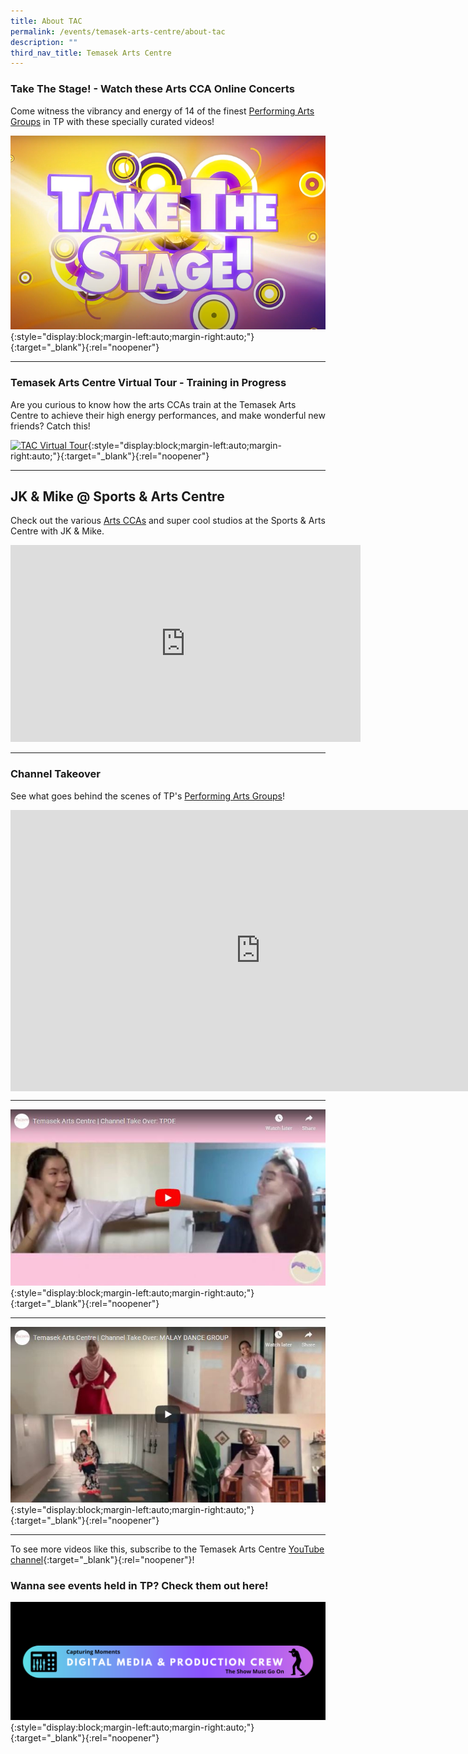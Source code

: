 ```yaml
---
title: About TAC
permalink: /events/temasek-arts-centre/about-tac
description: ""
third_nav_title: Temasek Arts Centre
---
```

### Take The Stage! - Watch these Arts CCA Online Concerts
Come witness the vibrancy and energy of 14 of the finest [Performing Arts Groups](/cca-and-student-groups/performing-arts/) in TP with these specially curated videos!

[![Arts CCA Concerts](/images/BeEntertained-TACOHvideo.PNG)](https://www.youtube.com/watch?v=PtGvShau2jI&feature=youtu.be){:style="display:block;margin-left:auto;margin-right:auto;"}{:target="_blank"}{:rel="noopener"}

---
### Temasek Arts Centre Virtual Tour - Training in Progress
Are you curious to know how the arts CCAs train at the Temasek Arts Centre to achieve their high energy performances, and make wonderful new friends? Catch this!

[![TAC Virtual Tour](/images/BeEntertained-TACVirtualTour.PNG)](https://www.youtube.com/watch?v=RTeCCLhEA1E&feature=youtu.be){:style="display:block;margin-left:auto;margin-right:auto;"}{:target="_blank"}{:rel="noopener"}

---
## JK & Mike @ Sports & Arts Centre
Check out the various [Arts CCAs](/be-involved/performing-arts/) and super cool studios at the Sports & Arts Centre with JK & Mike.

<div class="bp-youtube">
<iframe width="560" height="315" src="https://www.youtube.com/embed/vtdXDV8jcSg" title="YouTube video player" frameborder="0" allow="accelerometer; autoplay; clipboard-write; encrypted-media; gyroscope; picture-in-picture" allowfullscreen></iframe>   
</div>

---
### Channel Takeover
See what goes behind the scenes of TP's [Performing Arts Groups](/be-involved/performing-arts/)!
<div class="bp-youtube">
    <iframe width="800" height="450" style="display:block;margin-left:auto;margin-right:auto;" src="https://www.youtube.com/embed/p27P9kSYUDg" frameborder="0" allow="accelerometer; autoplay; encrypted-media; gyroscope; picture-in-picture" allowfullscreen></iframe>
</div>

---
[![Dance Ensemble](/images/BeEntertained-TAC-DE.JPG)](https://www.youtube.com/watch?v=XVK6czhYq4A){:style="display:block;margin-left:auto;margin-right:auto;"}{:target="_blank"}{:rel="noopener"}

-----

[![Malay Dance](/images/BeEntertained-TAC-MDG.JPG)](https://www.youtube.com/watch?v=tDpTjwGP8v8){:style="display:block;margin-left:auto;margin-right:auto;"}{:target="_blank"}{:rel="noopener"}

---

To see more videos like this, subscribe to the Temasek Arts Centre [YouTube channel](https://www.youtube.com/c/TemasekArtsCentre/videos){:target="_blank"}{:rel="noopener"}!

### Wanna see events held in TP? Check them out here!
[![DMPC](/images/DMPCBanner.jpg)](https://www.flickr.com/photos/digitalmediacrewtp/albums){:style="display:block;margin-left:auto;margin-right:auto;"}{:target="_blank"}{:rel="noopener"}